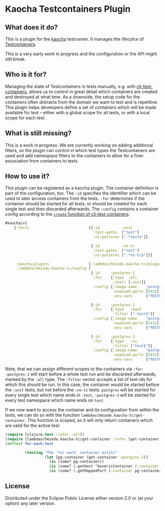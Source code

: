 # Kaocha Testcontainers Plugin

## What does it do?

This is a plugin for the [kaocha](https://github.com/lambdaisland/kaocha) testrunner. It manages the lifecylce
of [Testcontainers](https://github.com/testcontainers/testcontainers-java).

This is a very early work in progress and the configuration or the API might still break.

## Who is it for?

Managing the state of Testcontainers in tests manually, e.g.
with [clj-test-containers](https://github.com/javahippie/clj-test-containers), allows us to control in great detail
which containers are created and destroyed at what time. As a downside, the setup code for the containers often
distracts from the domain we want to test and is repetitive. This plugin helps developers define a set of containers
which will be made available for test – either with a global scope for all tests, or with a local scope for each test.

## What is still missing?

This is a work in progress. We are currently working on adding additional filters, so the plugin can control in which
test types the Testcontainers are used and add namespace filters to the containers to allow for a finer association from
containers to tests

## How to use it?

This plugin can be registered as a kaocha plugin. The container definition is part of the configuration, too. The `:id`
specifies the identifier which can be used to later access containers from the tests. `:for` determines if the container
should be started for all tests, or should be created for each single test and then discarded afterwards. The `:config`
contains a container config according to
the [`create` function of clj-test-containers](https://github.com/javahippie/clj-test-containers#create):

```clojure
#kaocha/v1
    {:tests                           [{:id          :unit
                                        :test-paths  ["test"]
                                        :ns-patterns [".*test$"]}

                                       {:id          :no-tc
                                        :test-paths  ["test"]
                                        :ns-patterns [".*no-tc$"]}]

     :kaocha/plugins                  [:lambdaschmiede.kaocha-tc/plugin]
     :lambdaschmiede.kaocha-tc/config [
                                       {:id     :postgres-1
                                        :for    {:type  :all
                                                 :tests [:unit]}
                                        :config {:image-name    "postgres:12.1"
                                                 :exposed-ports [5432]
                                                 :env-vars      {"POSTGRES_PASSWORD" "verysecret"}}}

                                       {:id     :postgres-2
                                        :for    {:type   :each
                                                 :filter ["-test$"]}
                                        :config {:image-name    "postgres:12.1"
                                                 :exposed-ports [5432]
                                                 :env-vars      {"POSTGRES_PASSWORD" "verysecret"}}}

                                       {:id     :postgres-3
                                        :for    {:type   :ns
                                                 :filter ["test$"]}
                                        :config {:image-name    "postgres:12.1"
                                                 :exposed-ports [5432]
                                                 :env-vars      {"POSTGRES_PASSWORD" "verysecret"}}}]}
```

Note, that we can assign different scopes to the containers via `:for`: `:postgres-1` will start before a whole test run
and be discarded afterwards, marked by the `:all` type. The `:filter` vector accepts a list of test-ids for which this
should be run. In this case, the container would be started before the `:unit` tests, but not before the `:no-tc`
tests. `postgres` will be started for every single test which name ends in `-test`, `:postgres-3` will be started for
every test namespace which name ends on `test`.

If we now want to access the container and its configuration from within the tests, we can do so with the
function `lambdaschmiede.kaocha-tc/get-container`. This function is scoped, so it will only return containers which are
valid for the active test:

```clojure
(require [clojure.test :refer :all])
(require [lambdaschmiede.kaocha-tc/get-container :refer [get-container]])
(deftest for-each-test

         (testing "The 'for each' container exists"
                  (let [pg-container (get-container :postgres-2)]
                    (is (some? pg-container))
                    (is (some? (.getHost ^GenericContainer (:container pg-container))))
                    (is (some? (.getMappedPort (:container pg-container) 5432))))))
```

## License

Distributed under the Eclipse Public License either version 2.0 or (at your option) any later version.